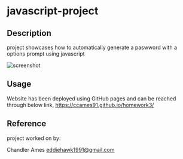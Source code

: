 # javascript-project

## Description
project showcases how to automatically generate a paswword with a options prompt using javascript

![screenshot](/friendly-parakeet/Develop/Screenshot%20(5).png)

## Usage


Website has been deployed using GitHub pages and can be reached through below link,
https://ccames91.github.io/homework3/

## Reference



project worked on by:


Chandler Ames
eddiehawk1991@gmail.com

